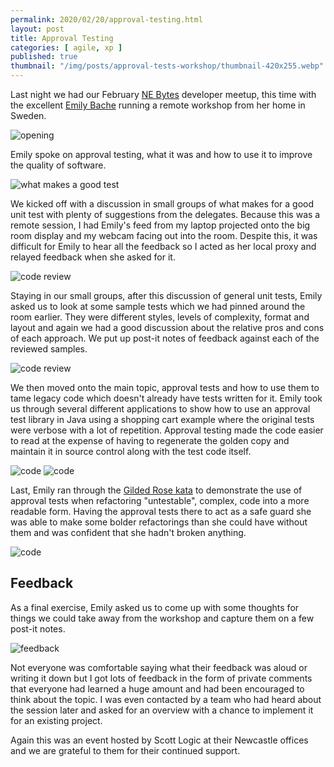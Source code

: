 ```yaml
---
permalink: 2020/02/20/approval-testing.html
layout: post
title: Approval Testing
categories: [ agile, xp ]
published: true
thumbnail: "/img/posts/approval-tests-workshop/thumbnail-420x255.webp"
---
```


Last night we had our February <a href="http://nebytes.net">NE Bytes</a> developer meetup, this time with the 
excellent <a href="https://twitter.com/emilybache">Emily Bache</a> running a remote workshop from her home in Sweden. 

<img src="/img/posts/approval-tests-workshop/opening.webp" alt="opening" class="u-max-full-width" />

Emily spoke on approval testing, what it was and how to use it to improve the quality of software. 

<img src="/img/posts/approval-tests-workshop/discussion.webp" alt="what makes a good test" class="u-max-full-width" />

We kicked off with a discussion in small groups of what makes for a good unit test with plenty of suggestions from the delegates. Because this was
a remote session, I had Emily's feed from my laptop projected onto the big room display and my webcam facing out into the room. Despite 
this, it was difficult for Emily to hear all the feedback so I acted as her local proxy and relayed feedback when she asked for it. 

<img src="/img/posts/approval-tests-workshop/workshop-1.webp" alt="code review" class="u-max-full-width" />

Staying in our small groups, after this discussion of general unit tests, Emily asked us to look at some sample tests which we had 
pinned around the room earlier. They were different styles, levels of complexity, format and layout and again we had a good 
discussion about the relative pros and cons of each approach. We put up post-it notes of feedback against each of the reviewed samples.

<img src="/img/posts/approval-tests-workshop/workshop-2.webp" alt="code review" class="u-max-full-width" />

We then moved onto the main topic, approval tests and how to use them to tame legacy code which doesn't already have tests written for it. 
Emily took us through several different applications to show how to use an approval test library in Java using a shopping cart example where 
the original tests were verbose with a lot of repetition. Approval testing made the code easier to read at the expense of having to regenerate the 
golden copy and maintain it in source control along with the test code itself.

<img src="/img/posts/approval-tests-workshop/code-1.webp" alt="code" class="u-max-full-width" />

<img src="/img/posts/approval-tests-workshop/code-2.webp" alt="code" class="u-max-full-width" />

Last, Emily ran through the <a href="https://github.com/emilybache/GildedRose-Refactoring-Kata">Gilded Rose kata</a> to demonstrate the use of 
approval tests when refactoring "untestable", complex, code into a more readable form. Having the approval tests there to act as a safe guard she 
was able to make some bolder refactorings than she could have without them and was confident that she hadn't broken anything.

<img src="/img/posts/approval-tests-workshop/code-3.webp" alt="code" class="u-max-full-width" />


## Feedback

As a final exercise, Emily asked us to come up with some thoughts for things we could take away from the workshop and capture 
them on a few post-it notes. 

<img src="/img/posts/approval-tests-workshop/feedback-postits.webp" alt="feedback" class="u-max-full-width" />

Not everyone was comfortable saying what their feedback was aloud or writing it down but I got lots of feedback in the form of 
private comments that everyone had learned a huge amount and had been encouraged to think about the topic. I was even contacted by 
a team who had heard about the session later and asked for an overview with a chance to implement it for an existing project.

Again this was an event hosted by Scott Logic at their Newcastle offices and we are grateful to them for their continued support.
